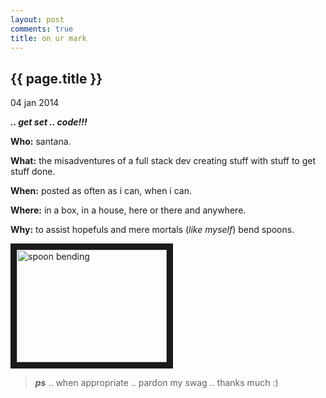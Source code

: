 ```yaml
---
layout: post
comments: true
title: on ur mark
---
```


{{ page.title }}
----------------

<p class="meta">04 jan 2014</p>

**_.. get set .. code!!!_**

**Who:** santana.

**What:** the misadventures of a full stack dev creating stuff with stuff to get stuff done.

**When:** posted as often as i can, when i can.

**Where:** in a box, in a house, here or there and anywhere.

**Why:** to assist hopefuls and mere mortals (_like myself_) bend spoons.

<a href="http://www.youtube.com/watch?feature=player_embedded&v=7n5UBrTGdxo
" target="_blank"><img src="http://img.youtube.com/vi/7n5UBrTGdxo/0.jpg" 
alt="spoon bending" width="240" height="180" border="10" /></a>

> **_ps_** .. when appropriate .. pardon my swag .. thanks much :) 

